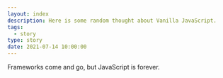 ```yaml
---
layout: index
description: Here is some random thought about Vanilla JavaScript.
tags:
  - story
type: story
date: 2021-07-14 10:00:00
---
```


Frameworks come and go, but JavaScript is forever.

